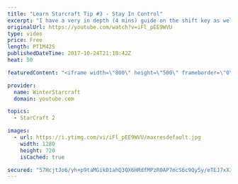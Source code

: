 ```yaml
---
title: "Learn Starcraft Tip #3 - Stay In Control"
excerpt: "I have a very in depth (4 mins) guide on the shift key as well here https://www.youtube.com/watch?v=7x9pHr544oY"
originalUrl: https://youtube.com/watch?v=iFl_pEE9WVU
type: video
price: Free
length: PT1M42S
publishedDateTime: 2017-10-24T21:18:42Z
heat: 50

featuredContent: "<iframe width=\"800\" height=\"500\" frameborder=\"0\" src=\"https://www.youtube.com/embed/iFl_pEE9WVU\" allow=\"accelerometer; autoplay; encrypted-media; gyroscope; picture-in-picture\" allowfullscreen></iframe>"

provider:
  name: WinterStarcraft
  domain: youtube.com

topics:
  - StarCraft 2

images:
  - url: https://i.ytimg.com/vi/iFl_pEE9WVU/maxresdefault.jpg
    width: 1280
    height: 720
    isCached: true

secured: "57HcjtJo6/yh+p9taMGikD1ahQ3QX6HRdfMPzROAP7mcS6c9Qy5y/eTEJ7xX3XOA2JTbvqJd6Bzq+M+VxGV7YSD7m+ul8LDLphesYpj1hLL2h8egRrsbBnPBqU84w29A3iJig1JPJ6wsfamLVIVrj/c+hk6zfF5/+EtlkVbmG77SK7n2sNkaqlVSbIUuZJq6lp2VA4bgcArtsTt5CGkYR8t9DgQOfOxwngqqQTPW1FL4IbvVqTM9nbuN9yGJMG3hbtbYEg0LnLMY/Qfd+ZMl4chpWCNl92bSaCR+EfJ//tp14AkwgSmY3uWdH59JFc7+Zoz/cw2daArPV+FBPzrvU07feYOby8uTngrVObMVP3k3WBAG9LuBJTIsQfyGA2L0OdPK68YVC7vZygZtPOlQYhqAM7pl2ErFLH+tuw1fvlA=;PXOX0Wp/d9zSDASsiXIPjQ=="
---
```


